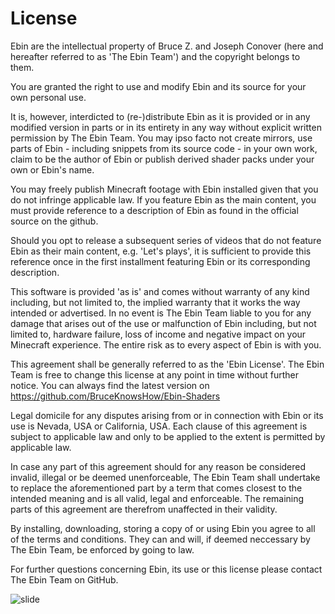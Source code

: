 # License

Ebin are the intellectual property of Bruce Z. and Joseph Conover (here and hereafter referred to as 'The Ebin Team') and the copyright belongs to them.

You are granted the right to use and modify Ebin and its source for your own personal use.

It is, however, interdicted to (re-)distribute Ebin as it is provided or in any modified version in parts or in its entirety in any way without explicit written permission by The Ebin Team. You may ipso facto not create mirrors, use parts of Ebin - including snippets from its source code - in your own work, claim to be the author of Ebin or publish derived shader packs under your own or Ebin's name.

You may freely publish Minecraft footage with Ebin installed given that you do not infringe applicable law. If you feature Ebin as the main content, you must provide reference to a description of Ebin as found in the official source on the github.

Should you opt to release a subsequent series of videos that do not feature Ebin as their main content, e.g. 'Let's plays', it is sufficient to provide this reference once in the first installment featuring Ebin or its corresponding description.

This software is provided 'as is' and comes without warranty of any kind including, but not limited to, the implied warranty that it works the way intended or advertised. In no event is The Ebin Team liable to you for any damage that arises out of the use or malfunction of Ebin including, but not limited to, hardware failure, loss of income and negative impact on your Minecraft experience. The entire risk as to every aspect of Ebin is with you.

This agreement shall be generally referred to as the 'Ebin License'. The Ebin Team is free to change this license at any point in time without further notice. You can always find the latest version on https://github.com/BruceKnowsHow/Ebin-Shaders

Legal domicile for any disputes arising from or in connection with Ebin or its use is Nevada, USA or California, USA. Each clause of this agreement is subject to applicable law and only to be applied to the extent is permitted by applicable law.

In case any part of this agreement should for any reason be considered invalid, illegal or be deemed unenforceable, The Ebin Team shall undertake to replace the aforementioned part by a term that comes closest to the intended meaning and is all valid, legal and enforceable. The remaining parts of this agreement are therefrom unaffected in their validity.

By installing, downloading, storing a copy of or using Ebin you agree to all of the terms and conditions. They can and will, if deemed neccessary by The Ebin Team, be enforced by going to law.

For further questions concerning Ebin, its use or this license please contact The Ebin Team on GitHub.

![slide](https://raw.githubusercontent.com/wiki/BruceKnowsHow/Ebin-Shaders/images/Fear.jpg)
